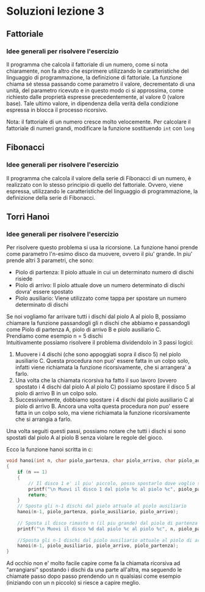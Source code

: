 # Soluzioni lezione 3

## Fattoriale
### Idee generali per risolvere l'esercizio
Il programma che calcola il fattoriale di un numero, come si nota chiaramente, non fa altro che esprimere utilizzando le caratteristiche del linguaggio di programmazione, la definizione di fattoriale. La funzione chiama sé stessa passando come parametro il valore, decrementato di una unità, del parametro ricevuto e in questo modo ci si approssima, come richiesto dalle proprietà espresse precedentemente, al valore 0 (valore base). Tale ultimo valore, in dipendenza della verità della condizione espressa in blocca il processo ricorsivo.

Nota: il fattoriale di un numero cresce molto velocemente. Per calcolare il
fattoriale di numeri grandi, modificare la funzione sostituendo ```int``` con ```long```

## Fibonacci
### Idee generali per risolvere l'esercizio
Il programma che calcola il valore della serie di Fibonacci di un numero, è realizzato con lo stesso principio di quello del fattoriale. Ovvero, viene espressa, utilizzando le caratteristiche del linguaggio di programmazione, la definizione della serie di Fibonacci. 


## Torri Hanoi
### Idee generali per risolvere l'esercizio
Per risolvere questo problema si usa la ricorsione. La funzione hanoi prende come parametro l'n-esimo disco da muovere, ovvero il piu' grande. In piu' prende altri 3 parametri, che sono:  
- Piolo di partenza: Il piolo attuale in cui un determinato numero di dischi risiede  
- Piolo di arrivo: Il piolo attuale dove un numero determinato di dischi dovra' essere spostato  
- Piolo ausiliario: Viene utilizzato come tappa per spostare un numero determinato di dischi  
 
Se noi vogliamo far arrivare tutti i dischi dal piolo A al piolo B, possiamo chiamare la funzione passandogli gli n dischi che abbiamo e passandogli come Piolo di partenza A, piolo di arrivo B e piolo ausiliario C.  
Prendiamo come esempio n = 5 dischi  
Intuitivamente possiamo risolvere il problema dividendolo in 3 passi logici:
1) Muovere i 4 dischi (che sono appoggiati sopra il disco 5) nel piolo ausiliario C. Questa procedura non puo' essere fatta in un colpo solo, infatti viene richiamata la funzione ricorsivamente, che si arrangera' a farlo.
2) Una volta che la chiamata ricorsiva ha fatto il suo lavoro (ovvero spostato i 4 dischi dal piolo A al piolo C) possiamo spostare il disco 5 al piolo di arrivo B in un colpo solo.
3) Successivamente, dobbiamo spostare i 4 dischi dal piolo ausiliario C al piolo di arrivo B. Ancora una volta questa procedura non puo' essere fatta in un colpo solo, ma viene richiamata la funzione ricorsivamente che si arrangia a farlo.

Una volta seguiti questi passi, possiamo notare che tutti i dischi si sono spostati dal piolo A al piolo B senza violare le regole del gioco.

Ecco la funzione hanoi scritta in c:
```c
void hanoi(int n, char piolo_partenza, char piolo_arrivo, char piolo_ausiliario) 
{ 
    if (n == 1) 
    { 
    	// Il disco 1 e' il piu' piccolo, posso spostarlo dove voglio senza problemi
        printf("\n Muovi il disco 1 dal piolo %c al piolo %c", piolo_partenza, piolo_arrivo); 
        return; 
    }
    // Sposta gli n-1 dischi dal piolo attuale al piolo ausiliario
    hanoi(n-1, piolo_partenza, piolo_ausiliario, piolo_arrivo);
    
    // Sposta il disco rimasto n (il piu grande) dal piolo di partenza attuale al piolo di arrivo attuale
    printf("\n Muovi il disco %d dal piolo %c al piolo %c", n, piolo_partenza, piolo_arrivo);
    
    //Sposta gli n-1 dischi dal piolo ausiliario attuale al piolo di arrivo attuale
    hanoi(n-1, piolo_ausiliario, piolo_arrivo, piolo_partenza); 
} 
```
Ad occhio non e' molto facile capire come fa la chiamata ricorsiva ad "arrangiarsi" spostando i dischi da una parte all'altra, ma seguendo le chiamate passo dopo passo prendendo un n qualsiasi come esempio (iniziando con un n piccolo) si riesce a capire meglio.
